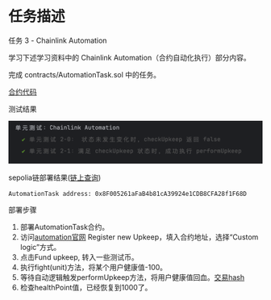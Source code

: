 # 任务描述

任务 3 - Chainlink Automation

学习下述学习资料中的 Chainlink Automation（合约自动化执行）部分内容。

完成 contracts/AutomationTask.sol 中的任务。

[合约代码](contracts/AutomationTask.sol)

测试结果

![img.png](img.png)

sepolia链部署结果([链上查询](https://sepolia.etherscan.io/address/0x8f005261afab4b81ca39924e1cdb8cfa28f1f68d))

```
AutomationTask address: 0x8F005261aFaB4b81cA39924e1CDB8CFA28f1F68D
```

部署步骤
1. 部署AutomationTask合约。
2. 访问[automation官网](https://automation.chain.link/) Register new Upkeep，填入合约地址，选择“Custom logic”方式。
3. 点击Fund upkeep, 转入一些测试币。
4. 执行fight(unit)方法，将某个用户健康值-100。
5. 等待自动逻辑触发performUpkeep方法，将用户健康值回血。[交易hash](https://sepolia.etherscan.io/tx/0xf4f300909d65dc750e4ca8f16d04a7a28dce61f8720dca953b5aba363612b41e#eventlog)
6. 检查healthPoint值，已经恢复到1000了。